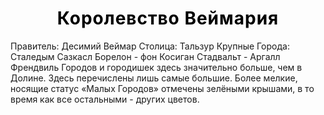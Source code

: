 <h1 style="font-weight:bold; letter-spacing:1px; color:black; text-align: center;"> Королевство Веймария </h1>



Правитель: Десимий Веймар
Столица: Тальзур
Крупные Города:
Сталедым 
Сазкасл
Борелон - фон Косиган
Стадвальт - Аргалл
Френдвиль
Городов и городишек здесь значительно больше, чем в Долине. Здесь перечислены лишь самые большие. Более мелкие, носящие статус «Малых Городов» отмечены зелёными крышами, в то время как все остальными - других цветов.
